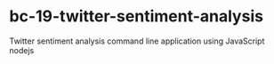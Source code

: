 # bc-19-twitter-sentiment-analysis
Twitter sentiment analysis command line application using JavaScript nodejs

